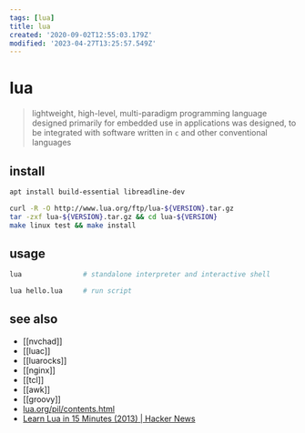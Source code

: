 ```yaml
---
tags: [lua]
title: lua
created: '2020-09-02T12:55:03.179Z'
modified: '2023-04-27T13:25:57.549Z'
---
```


# lua

> lightweight, high-level, multi-paradigm programming language designed primarily for embedded use in applications
> was designed, to be integrated with software written in `c` and other conventional languages

## install

```sh
apt install build-essential libreadline-dev

curl -R -O http://www.lua.org/ftp/lua-${VERSION}.tar.gz
tar -zxf lua-${VERSION}.tar.gz && cd lua-${VERSION}
make linux test && make install
```

## usage

```sh
lua               # standalone interpreter and interactive shell

lua hello.lua     # run script
```

## see also

- [[nvchad]]
- [[luac]]
- [[luarocks]]
- [[nginx]]
- [[tcl]]
- [[awk]]
- [[groovy]]
- [lua.org/pil/contents.html](https://www.lua.org/pil/contents.html)
- [Learn Lua in 15 Minutes (2013) | Hacker News](https://news.ycombinator.com/item?id=23694667)

